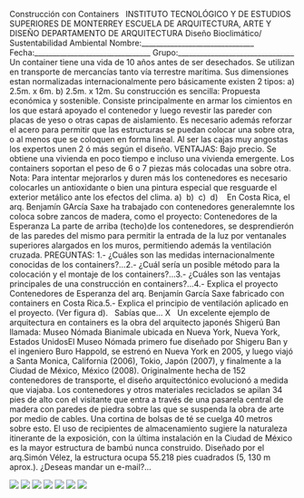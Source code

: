  Construcción con Containers   INSTITUTO TECNOLÓGICO Y DE ESTUDIOS SUPERIORES DE MONTERREY ESCUELA DE ARQUITECTURA, ARTE Y DISEÑO DEPARTAMENTO DE ARQUITECTURA Diseño Bioclimático/ Sustentabilidad Ambiental Nombre:_______________________________ Fecha:________________________________ Grupo:________________________________ Un container tiene una vida de 10 años antes de ser desechados. Se utilizan en transporte de mercancías tanto vía terrestre marítima. Sus dimensiones estan normalizadas internacionalmente pero básicamente existen 2 tipos: a) 2.5m. x 6m. b) 2.5m. x 12m. Su construcción es sencilla: Propuesta económica y sostenible. Consiste principalmente en armar los cimientos en los que estará apoyado el contenedor y luego revestir las pareder con placas de yeso o otras capas de aislamiento. Es necesario además reforzar el acero para permitir que las estructuras se puedan colocar una sobre otra, o al menos que se coloquen en forma lineal. Al ser las cajas muy angostas los expertos unen 2 ó más según el diseño. VENTAJAS: Bajo precio. Se obtiene una vivienda en poco tiempo e incluso una vivienda emergente. Los containers soportan el peso de 6 o 7 piezas más colocadas una sobre otra. Nota: Para intentar mejorarlos y duren más los contenedores es necesario colocarles un antioxidante o bien una pintura especial que resguarde el exterior metálico ante los efectos del clima. a)  b)  c)  d)    En Costa Rica, el arq. Benjamín GArcía Saxe ha trabajado con contenedores generalemnte los coloca sobre zancos de madera, como el proyecto: Contenedores de la Esperanza La parte de arriba (techo)de los contenedores, se desprendierón de las paredes del mismo para permitir la entrada de la luz por ventanales superiores alargados en los muros, permitiendo además la ventilación cruzada. PREGUNTAS: 1.- ¿Cuáles son las medidas internacionalmente conocidas de los containers?...2.- ¿Cuál sería un posible método para la colocación y el montaje de los containers?...3.- ¿Cuáles son las ventajas principales de una construcción en containers?...4.- Explica el proyecto Contenedores de Esperanza del arq. Benjamín García Saxe fabricado con containers en Costa Rica.5.- Explica el principio de ventilación aplicado en el proyecto. (Ver figura d).   Sabías que... X   Un excelente ejemplo de arquitectura en containers es la obra del arquitecto japonés Shigerú Ban llamada: Museo Nómada Bianimale ubicada en Nueva York, Nueva York, Estados UnidosEl Museo Nómada primero fue diseñado por Shigeru Ban y el ingeniero Buro Happold, se estrenó en Nueva York en 2005, y luego viajó a Santa Monica, California (2006), Tokio, Japón (2007), y finalmente a la Ciudad de México, México (2008). Originalmente hecha de 152 contenedores de transporte, el diseño arquitectónico evolucionó a medida que viajaba. Los contenedores y otros materiales reciclados se apilan 34 pies de alto con el visitante que entra a través de una pasarela central de madera con paredes de piedra sobre las que se suspenda la obra de arte por medio de cables. Una cortina de bolsas de té se cuelga 40 metros sobre esto. El uso de recipientes de almacenamiento sugiere la naturaleza itinerante de la exposición, con la última instalación en la Ciudad de México es la mayor estructura de bambú nunca construido. Diseñado por el arq.Simón Vélez, la estructura ocupa 55.218 pies cuadrados (5, 130 m aprox.). ¿Deseas mandar un e-mail?... 

![](./content/4/M4.57/Garcia.Saxe.4.jpg)
![](./content/4/M4.57/Garcia.Saxe.1.jpg)
![](./content/4/M4.57/Garcia.Saxe.3.jpg)
![](./content/4/M4.57/Garcia.Saxe.5.jpg)
![](./content/4/M4.57/sugerencias.gif)
![](./content/4/M4.57/containers.12.jpg)
![](./content/4/M4.57/email_41.gif)
